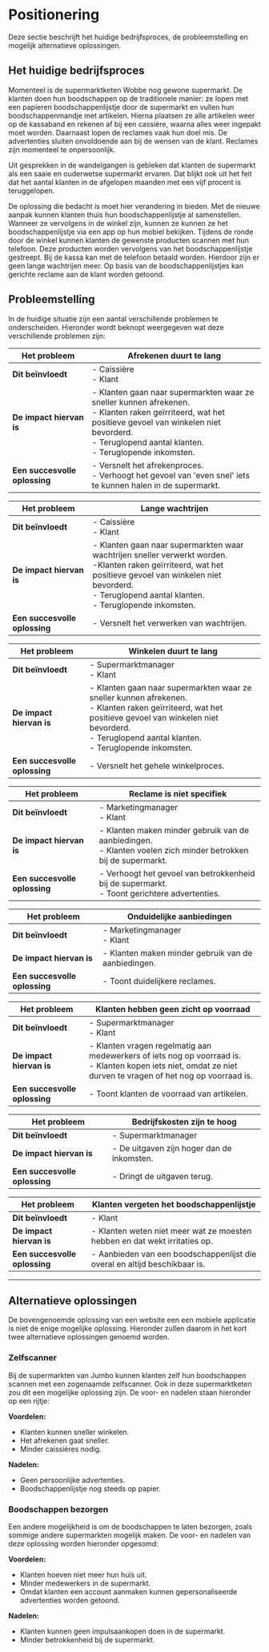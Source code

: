 # Positionering

Deze sectie beschrijft het huidige bedrijfsproces, de probleemstelling en mogelijk alternatieve
oplossingen.

## Het huidige bedrijfsproces

Momenteel is de supermarktketen Wobbe nog gewone supermarkt. De klanten doen hun boodschappen op de
traditionele manier: ze lopen met een papieren boodschappenlijstje door de supermarkt en vullen hun
boodschappenmandje met artikelen. Hierna plaatsen ze alle artikelen weer op de kassaband en rekenen
af bij een cassière, waarna alles weer ingepakt moet worden. Daarnaast lopen de reclames vaak hun
doel mis. De advertenties sluiten onvoldoende aan bij de wensen van de klant. Reclames zijn
momenteel te onpersoonlijk.

Uit gesprekken in de wandelgangen is gebleken dat klanten de supermarkt als een saaie en ouderwetse
supermarkt ervaren. Dat blijkt ook uit het feit dat het aantal klanten in de afgelopen maanden met
een vijf procent is teruggelopen.

De oplossing die bedacht is moet hier verandering in bieden. Met de nieuwe aanpak kunnen klanten
thuis hun boodschappenlijstje al samenstellen. Wanneer ze vervolgens in de winkel zijn, kunnen ze
kunnen ze het boodschappenlijstje via een app op hun mobiel bekijken. Tijdens de ronde door de
winkel kunnen klanten de gewenste producten scannen met hun telefoon. Deze producten worden
vervolgens van het boodschappenlijstje gestreept. Bij de kassa kan met de telefoon betaald worden.
Hierdoor zijn er geen lange wachtrijen meer. Op basis van de boodschappenlijstjes kan gerichte
reclame aan de klant worden getoond. 

## Probleemstelling

In de huidige situatie zijn een aantal verschillende problemen te onderscheiden. Hieronder wordt beknopt weergegeven wat deze verschillende problemen zijn:

| __Het probleem__              | Afrekenen duurt te lang                                                                                                                                                                                                        |
|-------------------------------|--------------------------------------------------------------------------------------------------------------------------------------------------------------------------------------------------------------------------------|
| __Dit beïnvloedt__            | - Caissière<br />- Klant                                                                                                                                                                                                      |
| __De impact hiervan is__      | - Klanten gaan naar supermarkten waar ze sneller kunnen afrekenen. <br />- Klanten raken geïrriteerd, wat het positieve gevoel van winkelen niet bevorderd.<br />- Teruglopend aantal klanten.<br />- Teruglopende inkomsten. |
| __Een succesvolle oplossing__ | - Versnelt het afrekenproces.<br />- Verhoogt het gevoel van 'even snel' iets te kunnen halen in de supermarkt.                                                                                                                |

| __Het probleem__              | Lange wachtrijen                                                                                                                                                         |
|-------------------------------|--------------------------------------------------------------------------------------------------------------------------------------------------------------------------|
| __Dit beïnvloedt__            | - Caissière<br />- Klant                                                                                                                                                |
| __De impact hiervan is__      | - Klanten gaan naar supermarkten waar wachtrijen sneller verwerkt worden.<br />-Klanten raken geïrriteerd, wat het positieve gevoel van winkelen niet bevorderd.<br />- Teruglopend aantal klanten.<br />- Teruglopende inkomsten. |
| __Een succesvolle oplossing__ | - Versnelt het verwerken van wachtrijen.                                                                                                                                 |

| __Het probleem__              | Winkelen duurt te lang                                                                                                                                                                                                         |
|-------------------------------|--------------------------------------------------------------------------------------------------------------------------------------------------------------------------------------------------------------------------------|
| __Dit beïnvloedt__            | - Supermarktmanager<br />- Klant                                                                                                                                                                                                      |
| __De impact hiervan is__      | - Klanten gaan naar supermarkten waar ze sneller kunnen afrekenen. <br />- Klanten raken geïrriteerd, wat het positieve gevoel van winkelen niet bevorderd.<br />- Teruglopend aantal klanten.<br />- Teruglopende inkomsten. |
| __Een succesvolle oplossing__ | - Versnelt het gehele winkelproces.                                                                                                                                                                                            |

| __Het probleem__              | Reclame is niet specifiek                                                                                          |
|-------------------------------|--------------------------------------------------------------------------------------------------------------------|
| __Dit beïnvloedt__            | - Marketingmanager<br />- Klant                                                                                          |
| __De impact hiervan is__      | - Klanten maken minder gebruik van de aanbiedingen.<br />- Klanten voelen zich minder betrokken bij de supermarkt. |
| __Een succesvolle oplossing__ | - Verhoogt het gevoel van betrokkenheid bij de supermarkt.<br />- Toont gerichtere advertenties.                   |

| __Het probleem__              | Onduidelijke aanbiedingen                           |
|-------------------------------|-----------------------------------------------------|
| __Dit beïnvloedt__            | - Marketingmanager<br />- Klant                           |
| __De impact hiervan is__      | - Klanten maken minder gebruik van de aanbiedingen. |
| __Een succesvolle oplossing__ | - Toont duidelijkere reclames.                      |

| __Het probleem__              | Klanten hebben geen zicht op voorraad                                                                                                                             |
|-------------------------------|-------------------------------------------------------------------------------------------------------------------------------------------------------------------|
| __Dit beïnvloedt__            | - Supermarktmanager<br />- Klant                                                                                                                                         |
| __De impact hiervan is__      | - Klanten vragen regelmatig aan medewerkers of iets nog op voorraad is.<br />- Klanten kopen iets niet, omdat ze niet durven te vragen of het nog op voorraad is. |
| __Een succesvolle oplossing__ | - Toont klanten de voorraad van artikelen.                                                                                                                        |

| __Het probleem__              | Bedrijfskosten zijn te hoog                |
|-------------------------------|--------------------------------------------|
| __Dit beïnvloedt__            | - Supermarktmanager                        |
| __De impact hiervan is__      | - De uitgaven zijn hoger dan de inkomsten. |
| __Een succesvolle oplossing__ | - Dringt de uitgaven terug.                |

| __Het probleem__              | Klanten vergeten het boodschappenlijstje                                   |
|-------------------------------|----------------------------------------------------------------------------|
| __Dit beïnvloedt__            | - Klant                                                                |
| __De impact hiervan is__      | - Klanten weten niet meer wat ze moesten hebben en dat wekt irritaties op.  |
| __Een succesvolle oplossing__ | - Aanbieden van een boodschappenlijst die overal en altijd beschikbaar is. |

---

## Alternatieve oplossingen

De bovengenoemde oplossing van een website een een mobiele applicatie is niet de enige mogelijke oplossing. Hieronder zullen daarom in het kort twee alternatieve oplossingen genoemd worden.

### Zelfscanner 

Bij de supermarkten van Jumbo kunnen klanten zelf hun boodschappen scannen met een zogenaamde zelfscanner. Ook in deze supermarktketen zou dit een mogelijke oplossing zijn. De voor- en nadelen staan hieronder op een rijtje:

__Voordelen:__
- Klanten kunnen sneller winkelen.
- Het afrekenen gaat sneller.
- Minder caissières nodig.

__Nadelen:__
- Geen persoonlijke advertenties.
- Boodschappenlijstje nog steeds op papier.

### Boodschappen bezorgen

Een andere mogelijkheid is om de boodschappen te laten bezorgen, zoals sommige andere supermarkten mogelijk maken. De voor- en nadelen van deze oplossing worden hieronder opgesomd:

__Voordelen:__
- Klanten hoeven niet meer hun huis uit.
- Minder medewerkers in de supermarkt.
- Omdat klanten een account aanmaken kunnen gepersonaliseerde advertenties worden getoond.

__Nadelen:__
- Klanten kunnen geen impulsaankopen doen in de supermarkt.
- Minder betrokkenheid bij de supermarkt.


